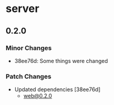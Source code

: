 # server

## 0.2.0
### Minor Changes

- 38ee76d: Some things were changed

### Patch Changes

- Updated dependencies [38ee76d]
  - web@0.2.0
